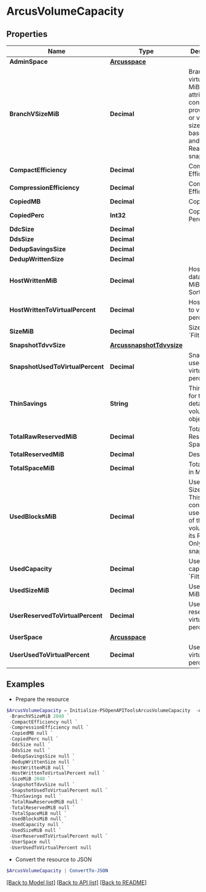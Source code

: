 # ArcusVolumeCapacity
## Properties

Name | Type | Description | Notes
------------ | ------------- | ------------- | -------------
**AdminSpace** | [**Arcusspace**](Arcusspace.md) |  | [optional] 
**BranchVSizeMiB** | **Decimal** | Branch virtual size in MiB. This attribute contains the provisioned or virtual size of the base volume and its Read-Only snapshots. | [optional] 
**CompactEfficiency** | **Decimal** | Compact Efficiency | [optional] 
**CompressionEfficiency** | **Decimal** | Compression Efficiency | [optional] 
**CopiedMB** | **Decimal** | Copied MB | [optional] 
**CopiedPerc** | **Int32** | Copied Perecentage | [optional] 
**DdcSize** | **Decimal** |  | [optional] 
**DdsSize** | **Decimal** |  | [optional] 
**DedupSavingsSize** | **Decimal** |  | [optional] 
**DedupWrittenSize** | **Decimal** |  | [optional] 
**HostWrittenMiB** | **Decimal** | Host written data size in MiB. &#x60;Filter, Sort&#x60; | [optional] 
**HostWrittenToVirtualPercent** | **Decimal** | Host written to virtual percent | [optional] 
**SizeMiB** | **Decimal** | Size in MiB &#x60;Filter, Sort&#x60; | [optional] 
**SnapshotTdvvSize** | [**ArcussnapshotTdvvsize**](ArcussnapshotTdvvsize.md) |  | [optional] 
**SnapshotUsedToVirtualPercent** | **Decimal** | Snapshot used to virtual percent | [optional] 
**ThinSavings** | **String** | Thin savings for the detailed volume object | [optional] 
**TotalRawReservedMiB** | **Decimal** | Total Raw Reserved Space in MiB | [optional] 
**TotalReservedMiB** | **Decimal** | Description | [optional] 
**TotalSpaceMiB** | **Decimal** | Total Space in MiB | [optional] 
**UsedBlocksMiB** | **Decimal** | Used Blocks Size in MiB. This attribute contains the used space of the base volume and its Read-Only snapshots. | [optional] 
**UsedCapacity** | **Decimal** | Used volume capacity. &#x60;Filter, Sort&#x60; | [optional] 
**UsedSizeMiB** | **Decimal** | Used Size in MiB | [optional] 
**UserReservedToVirtualPercent** | **Decimal** | User reseved to virtual percent | [optional] 
**UserSpace** | [**Arcusspace**](Arcusspace.md) |  | [optional] 
**UserUsedToVirtualPercent** | **Decimal** | User used to virtual percent | [optional] 

## Examples

- Prepare the resource
```powershell
$ArcusVolumeCapacity = Initialize-PSOpenAPIToolsArcusVolumeCapacity  -AdminSpace null `
 -BranchVSizeMiB 2048 `
 -CompactEfficiency null `
 -CompressionEfficiency null `
 -CopiedMB null `
 -CopiedPerc null `
 -DdcSize null `
 -DdsSize null `
 -DedupSavingsSize null `
 -DedupWrittenSize null `
 -HostWrittenMiB null `
 -HostWrittenToVirtualPercent null `
 -SizeMiB 2048 `
 -SnapshotTdvvSize null `
 -SnapshotUsedToVirtualPercent null `
 -ThinSavings null `
 -TotalRawReservedMiB null `
 -TotalReservedMiB null `
 -TotalSpaceMiB null `
 -UsedBlocksMiB null `
 -UsedCapacity null `
 -UsedSizeMiB null `
 -UserReservedToVirtualPercent null `
 -UserSpace null `
 -UserUsedToVirtualPercent null
```

- Convert the resource to JSON
```powershell
$ArcusVolumeCapacity | ConvertTo-JSON
```

[[Back to Model list]](../README.md#documentation-for-models) [[Back to API list]](../README.md#documentation-for-api-endpoints) [[Back to README]](../README.md)

